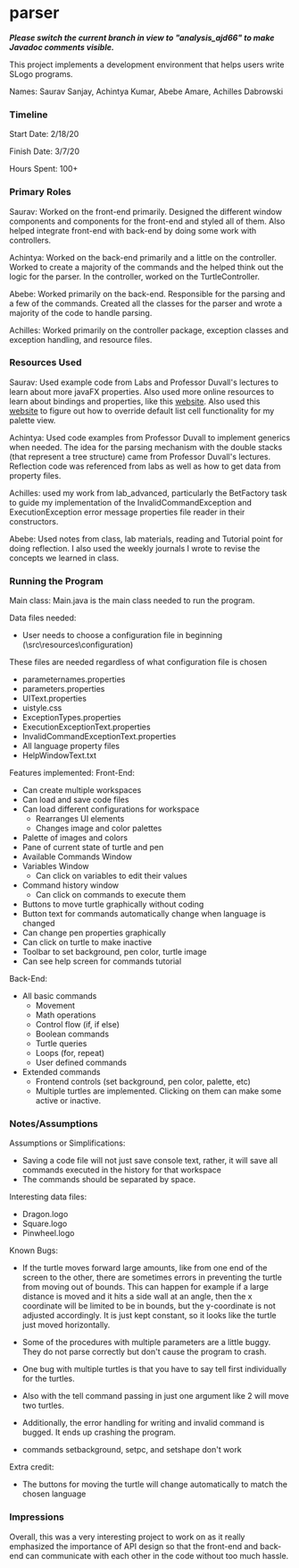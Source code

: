 parser
====

__***Please switch the current branch in view to "analysis_ajd66" to make Javadoc comments visible.***__

This project implements a development environment that helps users write SLogo programs.

Names: Saurav Sanjay, Achintya Kumar, Abebe Amare, Achilles Dabrowski 


### Timeline

Start Date: 2/18/20

Finish Date: 3/7/20

Hours Spent: 100+

### Primary Roles

Saurav: Worked on the front-end primarily. Designed the different window components and components 
for the front-end and styled all of them. Also helped integrate front-end with back-end
by doing some work with controllers.

Achintya: Worked on the back-end primarily and a little on the controller. Worked
to create a majority of the commands and the helped think out the logic for the
parser. In the controller, worked on the TurtleController. 

Abebe: Worked primarily on the back-end. Responsible for the parsing and
a few of the commands. Created all the classes for the parser and wrote
a majority of the code to handle parsing.

Achilles: Worked primarily on the controller package, exception classes and exception handling, 
and resource files. 

### Resources Used
Saurav: Used example code from Labs and Professor Duvall's lectures to learn about
more javaFX properties. Also used more online resources to learn about bindings and properties,
like this [website](https://www.dummies.com/programming/java/javafx-binding-properties).
Also used this [website](https://stackoverflow.com/questions/25570803/image-in-javafx-listview) to
figure out how to override default list cell functionality for my palette view. 

Achintya: Used code examples from Professor Duvall to implement generics when
needed. The idea for the parsing mechanism with the double stacks (that represent
a tree structure) came from Professor Duvall's lectures. Reflection code was
referenced from labs as well as how to get data from property files. 

Achilles: used my work from lab_advanced, particularly the BetFactory task to guide my implementation
of the InvalidCommandException and ExecutionException error message properties file reader in their 
constructors. 

Abebe: Used notes from class, lab materials, reading and Tutorial point
for doing reflection. I also used the weekly journals I wrote to revise
the concepts we learned in class.
### Running the Program

Main class: Main.java is the main class needed to run the program. 

Data files needed: 
- User needs to choose a configuration file in beginning (\src\resources\configuration\)

These files are needed regardless of what configuration file is chosen
- parameternames.properties
- parameters.properties
- UIText.properties
- uistyle.css
- ExceptionTypes.properties
- ExecutionExceptionText.properties
- InvalidCommandExceptionText.properties
- All language property files
- HelpWindowText.txt

Features implemented:
Front-End:
- Can create multiple workspaces
- Can load and save code files
- Can load different configurations for workspace
    - Rearranges UI elements
    - Changes image and color palettes
- Palette of images and colors 
- Pane of current state of turtle and pen
- Available Commands Window
- Variables Window
    - Can click on variables to edit their values
- Command history window
    - Can click on commands to execute them
- Buttons to move turtle graphically without coding
- Button text for commands automatically change when language is changed
- Can change pen properties graphically
- Can click on turtle to make inactive
- Toolbar to set background, pen color, turtle image
- Can see help screen for commands tutorial

Back-End:
- All basic commands
    - Movement 
    - Math operations
    - Control flow (if, if else)
    - Boolean commands
    - Turtle queries
    - Loops (for, repeat)
    - User defined commands
- Extended commands
    - Frontend controls (set background, pen color, palette, etc)
    - Multiple turtles are implemented. Clicking on them can make some active
    or inactive.

### Notes/Assumptions

Assumptions or Simplifications:
- Saving a code file will not just save console text, rather, it will save all commands
executed in the history for that workspace
- The commands should be separated by space.


Interesting data files:
- Dragon.logo
- Square.logo
- Pinwheel.logo

Known Bugs:
- If the turtle moves forward large amounts, like from one end of the screen to the other,
there are sometimes errors in preventing the turtle from moving out of bounds.
This can happen for example if a large distance is moved and it hits a side wall at an angle,
then the x coordinate will be limited to be in bounds, but the y-coordinate is not adjusted accordingly.
It is just kept constant, so it looks like the turtle just moved horizontally.
- Some of the procedures with multiple parameters are a little buggy. They do
not parse correctly but don't cause the program to crash.
- One bug with multiple turtles is that you have to say tell first individually
for the turtles.
- Also with the tell command passing in just one argument like 2 will move two turtles.
- Additionally, the error handling for writing and invalid command is bugged.
It ends up crashing the program.

- commands setbackground, setpc, and setshape don't work 

Extra credit:
- The buttons for moving the turtle will change automatically to match the chosen language


### Impressions
Overall, this was a very interesting project to work on as it really 
emphasized the importance of API design so that the front-end and back-end can 
communicate with each other in the code without too much hassle.


